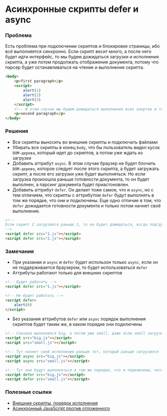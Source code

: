 # Асинхронные скрипты defer и async

### Проблема
Есть проблема при подключении скриптов и блокировке страницы, ибо всё выполняется синхронно. Если скрипт весит много, а после него будет идти интерфейс, то мы будем дожидаться загрузки и исполнения скрипта, а уже потом продолжать отображение документа, потому что парсер будет останавливаться на чтение и выполнение скрипта.
```html
<body>
    <p>first paragraph</p>
    <script>
        alert(1)
        alert(2)
        alert(3)
    </script>
    <!-- В этом случае мы будем дожидаться выполнения всех алертов и только потом покажется второй параграф -->
    <p>second paragraph</p>
</body>
```

### Решения
- Все скрипты выносить во внешние скрипты и подключать файлами
- Убирать все скрипты в конец `body`, что бы пользователь видел кусок `DOM-дерева`, который идет до скриптов, а потом уже ждать из загрузки
- Добавить аттрибут `async`. В этом случае браузер не будет блочить `DOM-дерево`, которое следует после этого скрипта, а будет загружать скрипт, а после его загрузки уже будет выполняться. Но если загрузка произошла раньше готовности документа, то он будет выполнен, а парсинг документа будет приастоновлен.
- Добавить аттрибут `defer`. Он делает тоже самое, что и `async`, но с тем отличием, что скрипты с аттрибутом `defer` будут выполнять в том же порядке, что они и подключены. Еще одно отличие в том, что `defer` дожидается готовности документа и только потом начнет своё выполнение.
```html
<!--
Если скрипт 2 загрузился раньше 1, то он будет дожидаться, когда подгрузится скрипт 1 и только потом будет выполняться.
-->
<script defer src="1.js"></script>
<script defer src="2.js"></script>
```

### Замечания
- При указании и `async` и `defer` будет использон только `async`, если он не поддерживается браузером, то будет использоваться `defer`
- Аттрибуты работают только для внешних скриптов
```html
<!-- Будет работать -->
<script defer src="1.js"></script>

<!-- Не будет работать -->
<script defer>
    alert(0)
</script>
```
- Без указания аттрибутов `defer` или `async` порядок выполнения скриптов будет таким же, в каком порядке они подключены
```html
<!-- Сначала выполнился big, а потом уже small, даже если small загрузится раньше -->
<script src="big.js"></script>
<script src="small.js"></script>

<!-- Тут начнет своё исполнение раньше тот, который раньше загрузился -->
<script async src="big.js"></script>
<script async src="small.js"></script>

<!-- Тут они будут выполняться в том же порядке, что и подключены, потому что defer следит за порядком выполнения скриптов -->
<script defer src="big.js"></script>
<script defer src="small.js"></script>
```

### Полезные ссылки
- [Внешние скрипты, порядок исполнения](https://learn.javascript.ru/external-script)
- [Асинхронный JavaScript против отложенного](https://habr.com/ru/post/323790/)
